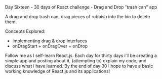 Day Sixteen - 30 days of React challenge - Drag and Drop "trash can" app

A drag and drop trash can, drag pieces of rubbish into the bin to delete them.

Concepts Explored:

- Implementing drag & drop interfaces
- onDragStart + onDragOver + onDrop

Follow me as I self-learn React.js. Each day for thirty days i'll be creating a simple app and posting about it, (attempting to) explain my code, and discuss what I have learned. By the end of day 30 I hope to have a basic working knowledge of React.js and its applications!
